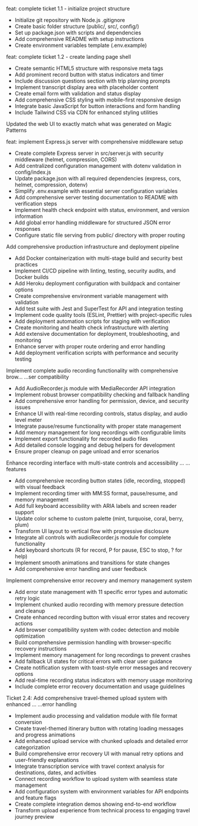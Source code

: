 feat: complete ticket 1.1 - initialize project structure
- Initialize git repository with Node.js .gitignore
- Create basic folder structure (public/, src/, config/)
- Set up package.json with scripts and dependencies
- Add comprehensive README with setup instructions
- Create environment variables template (.env.example)


feat: complete ticket 1.2 - create landing page shell
- Create semantic HTML5 structure with responsive meta tags
- Add prominent record button with status indicators and timer
- Include discussion questions section with trip planning prompts
- Implement transcript display area with placeholder content
- Create email form with validation and status display
- Add comprehensive CSS styling with mobile-first responsive design
- Integrate basic JavaScript for button interactions and form handling
- Include Tailwind CSS via CDN for enhanced styling utilities


Updated the web UI to exactly match what was generated on Magic Patterns


feat: implement Express.js server with comprehensive middleware setup
- Create complete Express server in src/server.js with security middleware (helmet, compression, CORS)
- Add centralized configuration management with dotenv validation in config/index.js
- Update package.json with all required dependencies (express, cors, helmet, compression, dotenv)
- Simplify .env.example with essential server configuration variables
- Add comprehensive server testing documentation to README with verification steps
- Implement health check endpoint with status, environment, and version information
- Add global error handling middleware for structured JSON error responses
- Configure static file serving from public/ directory with proper routing


Add comprehensive production infrastructure and deployment pipeline
- Add Docker containerization with multi-stage build and security best practices
- Implement CI/CD pipeline with linting, testing, security audits, and Docker builds
- Add Heroku deployment configuration with buildpack and container options
- Create comprehensive environment variable management with validation
- Add test suite with Jest and SuperTest for API and integration testing
- Implement code quality tools (ESLint, Prettier) with project-specific rules
- Add deployment automation scripts for staging with verification
- Create monitoring and health check infrastructure with alerting
- Add extensive documentation for deployment, troubleshooting, and monitoring
- Enhance server with proper route ordering and error handling
- Add deployment verification scripts with performance and security testing


Implement complete audio recording functionality with comprehensive brow…
…ser compatibility

- Add AudioRecorder.js module with MediaRecorder API integration
- Implement robust browser compatibility checking and fallback handling
- Add comprehensive error handling for permission, device, and security issues
- Enhance UI with real-time recording controls, status display, and audio level meter
- Integrate pause/resume functionality with proper state management
- Add memory management for long recordings with configurable limits
- Implement export functionality for recorded audio files
- Add detailed console logging and debug helpers for development
- Ensure proper cleanup on page unload and error scenarios


Enhance recording interface with multi-state controls and accessibility …
…features

- Add comprehensive recording button states (idle, recording, stopped) with visual feedback
- Implement recording timer with MM:SS format, pause/resume, and memory management
- Add full keyboard accessibility with ARIA labels and screen reader support
- Update color scheme to custom palette (mint, turquoise, coral, berry, plum)
- Transform UI layout to vertical flow with progressive disclosure
- Integrate all controls with audioRecorder.js module for complete functionality
- Add keyboard shortcuts (R for record, P for pause, ESC to stop, ? for help)
- Implement smooth animations and transitions for state changes
- Add comprehensive error handling and user feedback


Implement comprehensive error recovery and memory management system
- Add error state management with 11 specific error types and automatic retry logic
- Implement chunked audio recording with memory pressure detection and cleanup
- Create enhanced recording button with visual error states and recovery actions
- Add browser compatibility system with codec detection and mobile optimization
- Build comprehensive permission handling with browser-specific recovery instructions
- Implement memory management for long recordings to prevent crashes
- Add fallback UI states for critical errors with clear user guidance
- Create notification system with toast-style error messages and recovery options
- Add real-time recording status indicators with memory usage monitoring
- Include complete error recovery documentation and usage guidelines


Ticket 2.4: Add comprehensive travel-themed upload system with enhanced …
…error handling

- Implement audio processing and validation module with file format conversion
- Create travel-themed itinerary button with rotating loading messages and progress animations
- Add enhanced upload service with chunked uploads and detailed error categorization
- Build comprehensive error recovery UI with manual retry options and user-friendly explanations
- Integrate transcription service with travel context analysis for destinations, dates, and activities
- Connect recording workflow to upload system with seamless state management
- Add configuration system with environment variables for API endpoints and feature flags
- Create complete integration demos showing end-to-end workflow
- Transform upload experience from technical process to engaging travel journey preview



